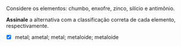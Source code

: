 Considere os elementos: chumbo, enxofre, zinco, silício e antimônio.

**Assinale** a alternativa com a classificação correta de cada elemento, respectivamente.

- [x] metal; ametal; metal; metaloide; metaloide

